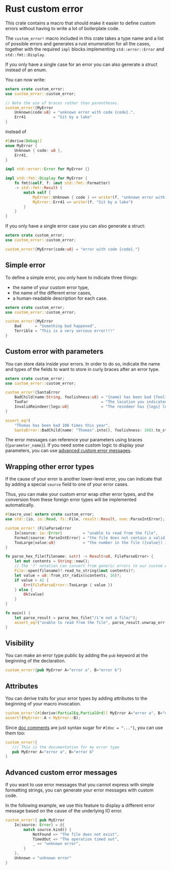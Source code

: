 # Rust custom error

This crate contains a macro that should make it easier
to define custom errors without having to write a lot of boilerplate code.

The `custom_error!` macro included in this crate takes a type name
and a list of possible errors and generates a rust enumeration for all the cases,
together with the required `impl` blocks implementing `std::error::Error`
and `std::fmt::Display`. 

If you only have a single case for an error you can also generate a struct
instead of an enum.

You can now write:

```rust
extern crate custom_error;
use custom_error::custom_error;

// Note the use of braces rather than parentheses.
custom_error!{MyError
    Unknown{code:u8} = "unknown error with code {code}.",
    Err41            = "Sit by a lake"
}
```

instead of

```rust
#[derive(Debug)]
enum MyError {
    Unknown { code: u8 },
    Err41,
}

impl std::error::Error for MyError {}

impl std::fmt::Display for MyError {
    fn fmt(&self, f: &mut std::fmt::Formatter)
    -> std::fmt::Result {
        match self {
            MyError::Unknown { code } => write!(f, "unknown error with code {}." , code),
            MyError::Err41 => write!(f, "Sit by a lake")
        }
    }
}
```

If you only have a single error case you can also generate a struct:
```rust
extern crate custom_error;
use custom_error::custom_error;

custom_error!{MyError{code:u8} = "error with code {code}."}
```

## Simple error

To define a simple error, you only have to indicate three things:
 * the name of your custom error type,
 * the name of the different error cases,
 * a human-readable description for each case.

```rust
extern crate custom_error;
use custom_error::custom_error;

custom_error!{MyError
    Bad      = "Something bad happened",
    Terrible = "This is a very serious error!!!"
}
```

## Custom error with parameters

You can store data inside your errors.
In order to do so, indicate the name and types of the fields to want to store in curly braces
after an error type.

```rust
extern crate custom_error;
use custom_error::custom_error;

custom_error!{SantaError
    BadChild{name:String, foolishness:u8} = "{name} has been bad {foolishness} times this year",
    TooFar                                = "The location you indicated is too far from the north pole",
    InvalidReindeer{legs:u8}              = "The reindeer has {legs} legs"
}

assert_eq!(
    "Thomas has been bad 108 times this year",
    SantaError::BadChild{name: "Thomas".into(), foolishness: 108}.to_string());
```

The error messages can reference your parameters using braces (`{parameter_name}`).
If you need some custom logic to display your parameters, you can use
[advanced custom error messages](#advanced-custom-error-messages).

## Wrapping other error types

If the cause of your error is another lower-level error, you can indicate that
by adding a special `source` field to one of your error cases.

Thus, you can make your custom error wrap other error types,
and the conversion from these foreign error types will be implemented automatically.

```rust
#[macro_use] extern crate custom_error;
use std::{io, io::Read, fs::File, result::Result, num::ParseIntError};

custom_error! {FileParseError
    Io{source: io::Error}         = "unable to read from the file",
    Format{source: ParseIntError} = "the file does not contain a valid integer",
    TooLarge{value:u8}            = "the number in the file ({value}) is too large"
}

fn parse_hex_file(filename: &str) -> Result<u8, FileParseError> {
    let mut contents = String::new();
    // The '?' notation can convert from generic errors to our custom error type
    File::open(filename)?.read_to_string(&mut contents)?;
    let value = u8::from_str_radix(&contents, 16)?;
    if value > 42 {
        Err(FileParseError::TooLarge { value })
    } else {
        Ok(value)
    }
}

fn main() {
    let parse_result = parse_hex_file("/i'm not a file/");
    assert_eq!("unable to read from the file", parse_result.unwrap_err().to_string());
}
```

## Visibility

You can make an error type public by adding the `pub` keyword
at the beginning of the declaration.

```rust
custom_error!{pub MyError A="error a", B="error b"}
```

## Attributes

You can derive traits for your error types by adding attributes
to the beginning of your macro invocation.

```rust
custom_error!{#[derive(PartialEq,PartialOrd)] MyError A="error a", B="error b"}
assert!(MyError::A < MyError::B);
```

Since [doc comments](https://doc.rust-lang.org/beta/rustdoc/print.html#the-doc-attribute)
are just syntax sugar for `#[doc = "..."]`, you can use them too:
 
 ```rust
custom_error!{
    /// This is the documentation for my error type
    pub MyError A="error a", B="error b"
}
```

## Advanced custom error messages

If you want to use error messages that you cannot express with
simple formatting strings, you can generate your error messages with
custom code.

In the following example, we use this feature to display a
different error message based on the cause of the underlying IO error.

```rust
custom_error!{ pub MyError
    Io{source: Error} = @{
        match source.kind() {
            NotFound => "The file does not exist",
            TimedOut => "The operation timed out",
            _ => "unknown error",
        }
    },
    Unknown = "unknown error"
}
```
